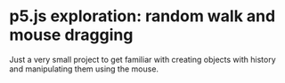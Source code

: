 # p5.js exploration: random walk and mouse dragging

Just a very small project to get familiar with creating objects with history and manipulating them using the mouse.